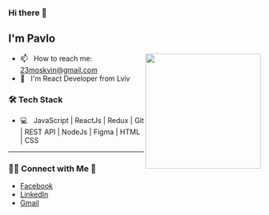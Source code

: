 ### Hi there 👋<h2> I'm Pavlo</h2>

<img align='right' src="https://media.giphy.com/media/M9gbBd9nbDrOTu1Mqx/giphy.gif" width="230">

- 📫 &nbsp; How to reach me: 23moskvin@gmail.com
- 🤔 &nbsp; I'm React Developer from Lviv 

<h3>🛠 Tech Stack</h3>


- 💻 &nbsp; JavaScript | ReactJs | Redux | Git | REST API | NodeJs | Figma | HTML | CSS



<hr>


<h3> 🤝🏻 Connect with Me 📧</h3>

- [Facebook](https://www.facebook.com/pasha.moskvin.3/)
- [LinkedIn](https://www.linkedin.com/in/pavlo-moskvin-964687202/)
- [Gmail](23moskvin@gmail.com)




